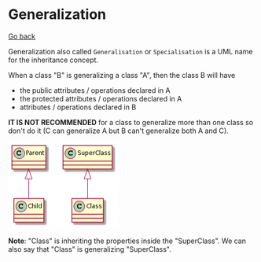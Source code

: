 # Generalization

[Go back](../index.md)

Generalization also called ``Generalisation`` or
``Specialisation`` is a UML name for the inheritance
concept.

When a class "B" is generalizing a class "A", then the
class B will have

* the public attributes / operations declared in A
* the protected attributes / operations declared in A
* attributes / operations declared in B

**IT IS NOT RECOMMENDED** for a class to generalize
more than one class so don't do it (C can generalize
A but B can't generalize both A and C).

![generalization](../images/2qWiIiqhKR2fqTLLSCx8p4dX2YujI2ropaaiBeQAWfW0.png)

**Note**: "Class" is inheriting the properties
inside the "SuperClass". We can also say that
"Class" is generalizing "SuperClass".